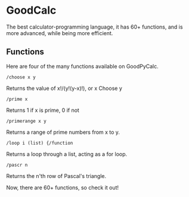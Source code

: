 GoodCalc
==========

The best calculator-programming language, it has 60+ functions, and is more advanced, while being more efficient.

Functions
---------
Here are four of the many functions available on GoodPyCalc.

    /choose x y

Returns the value of x!/(y!(y-x)!), or x Choose y

    /prime x

Returns 1 if x is prime, 0 if not

    /primerange x y
  
Returns a range of prime numbers from x to y.

    /loop i (list) {/function
    
Returns a loop through a list, acting as a for loop.

    /pascr n

Returns the n'th row of Pascal's triangle. 

Now, there are 60+ functions, so check it out!
